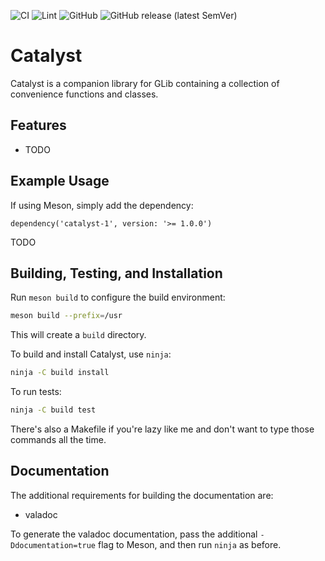 ![CI](https://github.com/avojak/libcatalyst/actions/workflows/ci.yml/badge.svg)
![Lint](https://github.com/avojak/libcatalyst/actions/workflows/lint.yml/badge.svg)
![GitHub](https://img.shields.io/github/license/avojak/libcatalyst.svg?color=blue)
![GitHub release (latest SemVer)](https://img.shields.io/github/v/release/avojak/libcatalyst?sort=semver)

# Catalyst

Catalyst is a companion library for GLib containing a collection of convenience functions and classes.

## Features

- TODO

## Example Usage

If using Meson, simply add the dependency:

```meson
dependency('catalyst-1', version: '>= 1.0.0')
```

TODO

## Building, Testing, and Installation

Run `meson build` to configure the build environment:

```bash
meson build --prefix=/usr
```

This will create a `build` directory.

To build and install Catalyst, use `ninja`:

```bash
ninja -C build install
```

To run tests:

```bash
ninja -C build test
```

There's also a Makefile if you're lazy like me and don't want to type those commands all the time.

## Documentation

The additional requirements for building the documentation are:

- valadoc

To generate the valadoc documentation, pass the additional `-Ddocumentation=true` flag to Meson, and then run `ninja` as before.